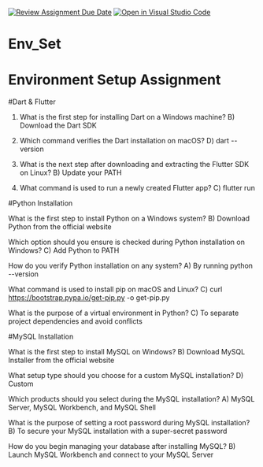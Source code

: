 [![Review Assignment Due Date](https://classroom.github.com/assets/deadline-readme-button-22041afd0340ce965d47ae6ef1cefeee28c7c493a6346c4f15d667ab976d596c.svg)](https://classroom.github.com/a/vnsr1XuU)
[![Open in Visual Studio Code](https://classroom.github.com/assets/open-in-vscode-2e0aaae1b6195c2367325f4f02e2d04e9abb55f0b24a779b69b11b9e10269abc.svg)](https://classroom.github.com/online_ide?assignment_repo_id=15623197&assignment_repo_type=AssignmentRepo)
# Env_Set

# Environment Setup Assignment

#Dart & Flutter

1. What is the first step for installing Dart on a Windows machine?
B) Download the Dart SDK


2. Which command verifies the Dart installation on macOS?
D) dart --version


3. What is the next step after downloading and extracting the Flutter SDK on Linux?
B) Update your PATH


4. What command is used to run a newly created Flutter app?
C) flutter run


#Python Installation

What is the first step to install Python on a Windows system?
B) Download Python from the official website

Which option should you ensure is checked during Python installation on Windows?
C) Add Python to PATH

How do you verify Python installation on any system?
A) By running python --version

What command is used to install pip on macOS and Linux?
C) curl https://bootstrap.pypa.io/get-pip.py -o get-pip.py


What is the purpose of a virtual environment in Python?
C) To separate project dependencies and avoid conflicts

#MySQL Installation

What is the first step to install MySQL on Windows?
B) Download MySQL Installer from the official website

What setup type should you choose for a custom MySQL installation?
D) Custom

Which products should you select during the MySQL installation?
A) MySQL Server, MySQL Workbench, and MySQL Shell

What is the purpose of setting a root password during MySQL installation?
B) To secure your MySQL installation with a super-secret password


How do you begin managing your database after installing MySQL?
B) Launch MySQL Workbench and connect to your MySQL Server
